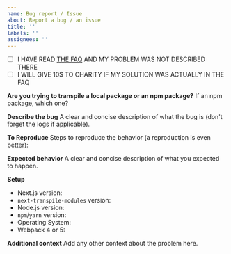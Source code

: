 ```yaml
---
name: Bug report / Issue
about: Report a bug / an issue
title: ''
labels: ''
assignees: ''
---
```


- [ ] I HAVE READ [THE FAQ](https://github.com/martpie/next-transpile-modules#faq) AND MY PROBLEM WAS NOT DESCRIBED THERE
- [ ] I WILL GIVE 10$ TO CHARITY IF MY SOLUTION WAS ACTUALLY IN THE FAQ

**Are you trying to transpile a local package or an npm package?**
If an npm package, which one?

**Describe the bug**
A clear and concise description of what the bug is (don't forget the logs if applicable).

**To Reproduce**
Steps to reproduce the behavior (a reproduction is even better):

**Expected behavior**
A clear and concise description of what you expected to happen.

**Setup**

- Next.js version:
- `next-transpile-modules` version:
- Node.js version:
- `npm`/`yarn` version:
- Operating System:
- Webpack 4 or 5:

**Additional context**
Add any other context about the problem here.
